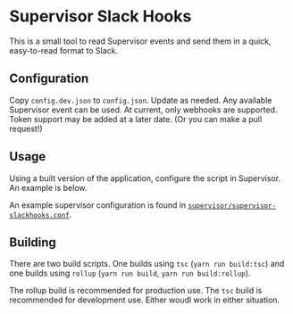 # Supervisor Slack Hooks

This is a small tool to read Supervisor events and send them in a quick, easy-to-read format to Slack.

## Configuration

Copy `config.dev.json` to `config.json`. Update as needed. Any available Supervisor event can be used.
At current, only webhooks are supported. Token support may be added at a later date. (Or you can make a pull request!)

## Usage

Using a built version of the application, configure the script in Supervisor. An example is below.

An example supervisor configuration is found in [`supervisor/supervisor-slackhooks.conf`](supervisor/supervisor-slackhooks.conf).

## Building

There are two build scripts. One builds using `tsc` (`yarn run build:tsc`) and one builds using `rollup` (`yarn run build`, `yarn run build:rollup`).

The rollup build is recommended for production use. The `tsc` build is recommended for development use. Either woudl work in either situation.
